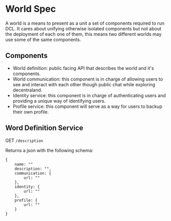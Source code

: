 # World Spec

A world is a means to present as a unit a set of components required to run DCL. It cares about unifying otherwise isolated components but not about the deployment of each one of them, this means two different worlds may use some of the same components.

## Components

- World definition: public facing API that describes the world and it's components.
- World communication: this component is in charge of allowing users to see and interact with each other though public chat while exploring decentraland.
- Identity service: this component is in charge of authenticating users and providing a unique way of identifying users.
- Profile service: this component will serve as a way for users to backup their own profile.

## Word Definition Service

GET `/description`

Returns a json with the following schema:

```
{
	name: ""
	description: "",
	communication: {
		url: ""
    },
    identity: {
        url: ""
    },
    profile: {
        url: ""
    }
}
```
